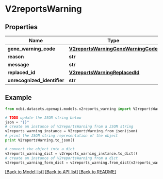 # V2reportsWarning


## Properties

Name | Type | Description | Notes
------------ | ------------- | ------------- | -------------
**gene_warning_code** | [**V2reportsWarningGeneWarningCode**](V2reportsWarningGeneWarningCode.md) |  | [optional] 
**reason** | **str** |  | [optional] 
**message** | **str** |  | [optional] 
**replaced_id** | [**V2reportsWarningReplacedId**](V2reportsWarningReplacedId.md) |  | [optional] 
**unrecognized_identifier** | **str** |  | [optional] 

## Example

```python
from ncbi.datasets.openapi.models.v2reports_warning import V2reportsWarning

# TODO update the JSON string below
json = "{}"
# create an instance of V2reportsWarning from a JSON string
v2reports_warning_instance = V2reportsWarning.from_json(json)
# print the JSON string representation of the object
print V2reportsWarning.to_json()

# convert the object into a dict
v2reports_warning_dict = v2reports_warning_instance.to_dict()
# create an instance of V2reportsWarning from a dict
v2reports_warning_form_dict = v2reports_warning.from_dict(v2reports_warning_dict)
```
[[Back to Model list]](../README.md#documentation-for-models) [[Back to API list]](../README.md#documentation-for-api-endpoints) [[Back to README]](../README.md)


